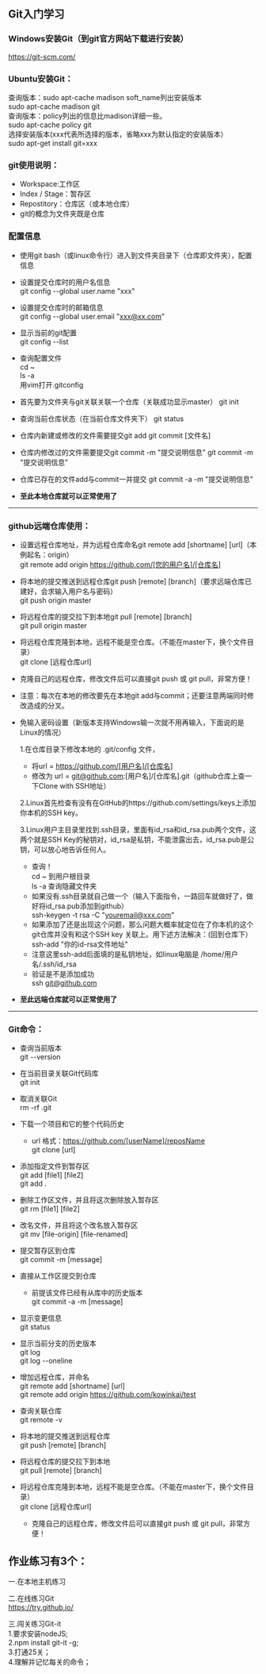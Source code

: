 ## Git入门学习

### Windows安装Git（到git官方网站下载进行安装）  
https://git-scm.com/

### Ubuntu安装Git：  
  查询版本：sudo apt-cache madison soft_name列出安装版本  
sudo apt-cache madison git  
查询版本：policy列出的信息比madison详细一些。  
sudo apt-cache policy git  
选择安装版本(xxx代表所选择的版本，省略xxx为默认指定的安装版本）  
sudo apt-get install git=xxx  

### git使用说明：  
  - Workspace:工作区
  - Index / Stage：暂存区
  - Repostitory：仓库区（或本地仓库）
  - git的概念为文件夹既是仓库

### 配置信息
  - 使用git bash（或linux命令行）进入到文件夹目录下（仓库即文件夹），配置信息  
  - 设置提交仓库时的用户名信息  
  git config --global user.name "xxx"

  - 设置提交仓库时的邮箱信息  
  git config --global user.email "xxx@xx.com"

  - 显示当前的git配置  
  git config --list

  - 查询配置文件  
  cd ~  
  ls -a  
  用vim打开.gitconfig  

  - 首先要为文件夹与git关联关联一个仓库（关联成功显示master）
  git init

  - 查询当前仓库状态（在当前仓库文件夹下）
  git status

  - 仓库内新建或修改的文件需要提交git add
  git commit [文件名]

  - 仓库内修改过的文件需要提交git commit -m "提交说明信息"
  git commit -m "提交说明信息"
  - 仓库已存在的文件add与commit一并提交
  git commit -a -m "提交说明信息"

* **至此本地仓库就可以正常使用了**

-----


### github远端仓库使用：
- 设置远程仓库地址，并为远程仓库命名git remote add [shortname] [url]（本例起名：origin）  
git remote add origin https://github.com/[您的用户名]/[仓库名]

- 将本地的提交推送到远程仓库git push [remote] [branch]（要求远端仓库已建好，会求输入用户名与密码）  
git push origin master

- 将远程仓库的提交拉下到本地git pull [remote] [branch]  
git pull origin master

- 将远程仓库克隆到本地，远程不能是空仓库。（不能在master下，换个文件目录）  
git clone [远程仓库url]
- 克隆自己的远程仓库，修改文件后可以直接git push 或 git pull，非常方便！

- 注意：每次在本地的修改要先在本地git add与commit；还要注意两端同时修改造成的分叉。  

- 免输入密码设置（新版本支持Windows输一次就不用再输入，下面说的是Linux的情况）  

  1.在仓库目录下修改本地的 .git/config 文件，  
   - 将url = https://github.com/[用户名]/[仓库名]  
   - 修改为 url = git@github.com:[用户名]/[仓库名].git（github仓库上查一下Clone with SSH地址）  

  2.Linux首先检查有没有在GitHub的https://github.com/settings/keys上添加你本机的SSH key。  
  
  3.Linux用户主目录里找到.ssh目录，里面有id_rsa和id_rsa.pub两个文件，这两个就是SSH Key的秘钥对，id_rsa是私钥，不能泄露出去，id_rsa.pub是公钥，可以放心地告诉任何人。
  
  - 查询！  
  cd ~ 到用户根目录  
ls -a 查询隐藏文件夹  
  - 如果没有.ssh目录就自己做一个（输入下面指令，一路回车就做好了，做好将id_rsa.pub添加到github）  
ssh-keygen -t rsa -C "youremail@xxx.com" 
  - 如果添加了还是出现这个问题，那么问题大概率就定位在了你本机的这个git仓库并没有和这个SSH key 关联上。用下述方法解决：(回到仓库下）  
ssh-add "你的id-rsa文件地址"  
  - 注意这里ssh-add后面填的是私钥地址，如linux电脑是 /home/用户名/.ssh/id_rsa  
  - 验证是不是添加成功  
ssh git@github.com

* **至此远端仓库就可以正常使用了**

---

### Git命令：
- 查询当前版本  
git --version

- 在当前目录关联Git代码库  
git init
- 取消关联Git  
rm -rf .git

- 下载一个项目和它的整个代码历史  
  - url  格式：https://github.com/[userName]/reposName  
git clone [url]

- 添加指定文件到暂存区  
git add [file1] [file2]  
git add .

- 删除工作区文件，并且将这次删除放入暂存区  
git rm [file1] [file2]

- 改名文件，并且将这个改名放入暂存区  
git mv [file-origin] [file-renamed]

- 提交暂存区到仓库  
git commit -m [message]

- 直接从工作区提交到仓库  
  - 前提该文件已经有从库中的历史版本  
git commit -a -m [message]

- 显示变更信息  
git status

- 显示当前分支的历史版本  
git log  
git log --oneline

- 增加远程仓库，并命名  
git remote add [shortname] [url]  
git remote add origin https://github.com/kowinkai/test

- 查询关联仓库  
git remote -v

- 将本地的提交推送到远程仓库  
git push [remote] [branch]

- 将远程仓库的提交拉下到本地  
git pull [remote] [branch]

- 将远程仓库克隆到本地，远程不能是空仓库。（不能在master下，换个文件目录）  
git clone [远程仓库url]  
  - 克隆自己的远程仓库，修改文件后可以直接git push 或 git pull，非常方便！



## 作业练习有3个：
一.在本地主机练习

二.在线练习Git  
https://try.github.io/

三.闯关练习Git-it  
1.要求安装nodeJS;  
2.npm install git-it -g;  
3.打通25关；  
4.理解并记忆每关的命令；  

